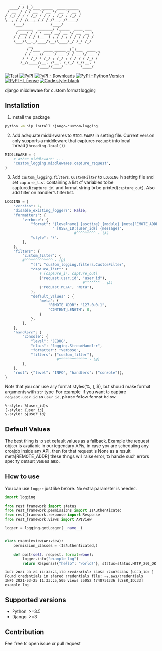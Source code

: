 ```
       __  _                                
  ____/ / (_)___ _____  ____ _____          
 / __  / / / __ `/ __ \/ __ `/ __ \         
/ /_/ / / / /_/ / / / / /_/ / /_/ /         
\__,_/_/ /\__,_/_/ /_/\__, /\____/          
    /___/            /____/                 
      _______  _______/ /_____  ____ ___    
     / ___/ / / / ___/ __/ __ \/ __ `__ \   
    / /__/ /_/ (__  ) /_/ /_/ / / / / / /   
    \___/\__,_/____/\__/\____/_/ /_/ /_/    
           __                  _            
          / /___  ____ _____ _(_)___  ____ _
         / / __ \/ __ `/ __ `/ / __ \/ __ `/
        / / /_/ / /_/ / /_/ / / / / / /_/ / 
       /_/\____/\__, /\__, /_/_/ /_/\__, /  
               /____//____/        /____/   
```

[comment]: <> ([![Release]&#40;https://github.com/sh-cho/django-custom-logging/actions/workflows/release.yml/badge.svg&#41;]&#40;https://github.com/sh-cho/django-custom-logging/actions/workflows/release.yml&#41;)
[![Test](https://github.com/sh-cho/django-custom-logging/actions/workflows/test.yml/badge.svg)](https://github.com/sh-cho/django-custom-logging/actions/workflows/test.yml)
[![PyPI](https://img.shields.io/pypi/v/django-custom-logging)](https://pypi.python.org/pypi/django-custom-logging/)
[![PyPI - Downloads](https://img.shields.io/pypi/dm/django-custom-logging)](https://pypi.python.org/pypi/django-custom-logging/)
[![PyPI - Python Version](https://img.shields.io/pypi/pyversions/django-custom-logging)](https://pypi.python.org/pypi/django-custom-logging/)
[![PyPI - License](https://img.shields.io/pypi/l/django-custom-logging)](https://github.com/sh-cho/django-custom-logging/blob/master/LICENSE)
[![Code style: black](https://img.shields.io/badge/code%20style-black-000000.svg)](https://github.com/psf/black)

django middleware for custom format logging


## Installation
1. Install the package
```sh
python -m pip install django-custom-logging
```
2. Add adequate middlewares to `MIDDLEWARE` in setting file. Current version only supports a middleware that captures `request` into local thread(`threading.local()`)
```python
MIDDLEWARE = (
    # other middlewares ...
    "custom_logging.middlewares.capture_request",
)
```
3. Add `custom_logging.filters.CustomFilter` to `LOGGING` in setting file and set `capture_list` containing a list of variables to be captured(`capture_in`) and format string to be printed(`capture_out`). Also add filter on handler's filter list.
```python
LOGGING = {
    "version": 1,
    "disable_existing_loggers": False,
    "formatters": {
        "verbose": {
            "format": "{levelname} {asctime} {module} {meta[REMOTE_ADDR]} {meta[CONTENT_LENGTH]} {process:d} {thread:d}"
                      " [USER_ID:{user_id}] {message}",
                                #^^^^^^^^^ - (A)
            "style": "{",
        },
    },
    "filters": {
        "custom_filter": {
        #^^^^^^^^^^^^^ - (B)
            "()": "custom_logging.filters.CustomFilter",
            "capture_list": (
                # (capture_in, capture_out)
                ("request.user.id", "user_id"),
                                    #^^^^^^^ - (A)
                ("request.META", "meta"),
            ),
            "default_values" : {
                "meta": {
                    "REMOTE_ADDR": "127.0.0.1",
                    "CONTENT_LENGTH": 0,
                }
            },
        },
    },
    "handlers": {
        "console": {
            "level": "DEBUG",
            "class": "logging.StreamHandler",
            "formatter": "verbose",
            "filters": ["custom_filter"],
                        #^^^^^^^^^^^^^ - (B)
        },
    },
    "root": {"level": "INFO", "handlers": ["console"]},
}
```
Note that you can use any format styles(%, {, $), but should make format arguments with `str` type. For example, if you want to capture `request.user.id` as `user_id`, please follow format below.
```
%-style: %(user_id)s
{-style: {user_id}
$-style: ${user_id}
```

## Default Values
The best thing is to set default values as a fallback.
Example the request object is available in our legendary APIs, in case you are scheduling any cronjob inside any API, then for that request is None as a result meta[REMOTE_ADDR] these things will raise error, to handle such errors specify default_values also.

## How to use
You can use `logger` just like before. No extra parameter is needed.

```python
import logging

from rest_framework import status
from rest_framework.permissions import IsAuthenticated
from rest_framework.response import Response
from rest_framework.views import APIView

logger = logging.getLogger(__name__)


class ExampleView(APIView):
    permission_classes = (IsAuthenticated,)

    def post(self, request, format=None):
        logger.info("example log")
        return Response({"hello": "world!"}, status=status.HTTP_200_OK)
```

```
INFO 2021-03-25 11:33:25,170 credentials 35052 4748750336 [USER_ID:-] Found credentials in shared credentials file: ~/.aws/credentials
INFO 2021-03-25 11:33:25,505 views 35052 4748750336 [USER_ID:33] example log
```


## Supported versions
- Python: >=3.5
- Django: >=3


## Contribution
Feel free to open issue or pull request.
